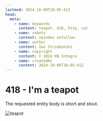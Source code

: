 ```yaml
---
lastmod: 2024-10-09T18:05:41Z
head:
  meta:
    - name: keywords
      content: teapot, 418, http, cat
    - name: robots
      content: noindex nofollow
    - name: author
      content: Iwo Strzeboński
    - name: copyright
      content: © 2024 KN Integra
    - name: createdAt
      content: 2024-10-09T18:05:41Z
---
```


# 418 - I'm a teapot

The requested entity body is short and stout.

![teapot](https://http.cat/418)
